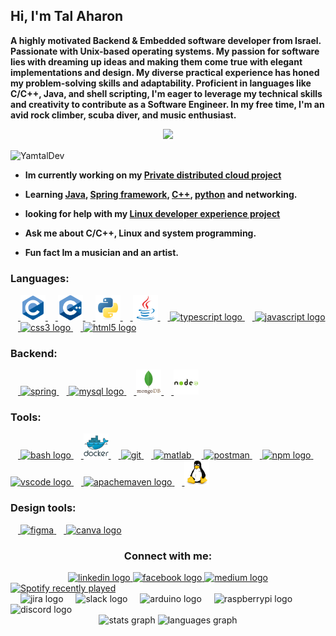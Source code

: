 <h2 align="left">Hi, I'm Tal Aharon</h2>

**A highly motivated Backend & Embedded software developer from Israel. Passionate with Unix-based operating systems. My passion for software lies with dreaming up ideas and making them come true with elegant implementations and design. My diverse practical experience has honed my problem-solving skills and adaptability. Proficient in languages like C/C++, Java, and shell scripting, I'm eager to leverage my technical skills and creativity to contribute as a Software Engineer. In my free time, I'm an avid rock climber, scuba diver, and music enthusiast.**



<div align="center">
<img src="https://github-readme-stats.vercel.app/api/top-langs?username=yamtaldev&show_icons=true&locale=en&layout=compact" hight="150 alt="yamtaldev" /> <src="https://github-readme-stats.vercel.app/api?username=yamtaldev&show_icons=true&locale=en" hight="150 alt="yamtaldev" />
</div>





<p>
<img align="center" src="https://github-readme-streak-stats.herokuapp.com/?user=yamtaldev&" alt="YamtalDev" width="720">
</p>


</p>

- **Im currently working on my [Private distributed cloud project](https://github.com/YamtalDev/Private-Distributed-Cloud)**

- **Learning [Java](https://www.java.com/en/), [Spring framework](https://spring.io/), [C++](https://isocpp.org/), [python](https://www.python.org/) and networking.**

- **looking for help with my [Linux developer experience project](https://github.com/YamtalDev/D.E.L.T)**

- **Ask me about C/C++, Linux and system programming.**

- **Fun fact Im a musician and an artist.**

</p>

<h3 align="left">Languages:</h3>
<p align="left"> <a href="https://www.cprogramming.com/" target="_blank" rel="noreferrer"> <img width="12" /> <img src="https://raw.githubusercontent.com/devicons/devicon/master/icons/c/c-original.svg" alt="c" height="40"/> </a> <a href="https://www.w3schools.com/cpp/" target="_blank" rel="noreferrer"> <img width="12" /> <img src="https://raw.githubusercontent.com/devicons/devicon/master/icons/cplusplus/cplusplus-original.svg" alt="cplusplus" width="40" height="40"/> </a> <a href="https://www.python.org" target="_blank" rel="noreferrer"> <img width="12" /> <img src="https://raw.githubusercontent.com/devicons/devicon/master/icons/python/python-original.svg" alt="python" height="40"/> </a> <a href="https://www.java.com" target="_blank" rel="noreferrer"> <img width="12" /> <img src="https://raw.githubusercontent.com/devicons/devicon/master/icons/java/java-original.svg" alt="java" height="40"/> </a> <a href="https://www.typescriptlang.org/" target="_blank" rel="noreferrer"> <img width="12" /> <img src="https://cdn.jsdelivr.net/gh/devicons/devicon/icons/typescript/typescript-original.svg" height="40" alt="typescript logo"  /> </a> <a href="https://www.javascript.com/" target="_blank" rel="noreferrer"> <img width="12" /> <img src="https://cdn.jsdelivr.net/gh/devicons/devicon/icons/javascript/javascript-original.svg" height="40" alt="javascript logo"  /> </a> <a href="https://en.wikipedia.org/wiki/CSS" target="_blank" rel="noreferrer"> <img width="12" /> <img src="https://skillicons.dev/icons?i=css" height="40" alt="css3 logo"  /> </a> <a href="https://html.com/html5/" target="_blank" rel="noreferrer"> <img width="12" /> <img src="https://cdn.simpleicons.org/html5/E34F26" height="40" alt="html5 logo"  /> </a> </p>

<h3 align="left">Backend:</h3>
<p align="left"> <a href="https://spring.io/" target="_blank" rel="noreferrer"> <img width="12" /> <img src="https://www.vectorlogo.zone/logos/springio/springio-icon.svg" alt="spring" height="40"/> </a> <a href="https://www.mysql.com/" target="_blank" rel="noreferrer"> <img width="12" /> <img src="https://cdn.jsdelivr.net/gh/devicons/devicon/icons/mysql/mysql-original.svg" height="40" alt="mysql logo"  /> <a href="https://www.mongodb.com/" target="_blank" rel="noreferrer"> <img width="12" /> <img src="https://raw.githubusercontent.com/devicons/devicon/master/icons/mongodb/mongodb-original-wordmark.svg" alt="mongodb" height="40"/> </a> </a> <a href="https://nodejs.org" target="_blank" rel="noreferrer"> <img width="12" /> <img src="https://raw.githubusercontent.com/devicons/devicon/master/icons/nodejs/nodejs-original-wordmark.svg" alt="nodejs" width="40" height="40"/> </a> </p>

<h3 align="left">Tools:</h3>
<p align="left"> <a href="https://www.gnu.org/software/bash/" target="_blank" rel="noreferrer"> <img width="12" /> <img src="https://cdn.simpleicons.org/gnubash/4EAA25" height="40" alt="bash logo"  /> </a> <a href="https://www.docker.com/" target="_blank" rel="noreferrer"> <img width="12" /> <img src="https://raw.githubusercontent.com/devicons/devicon/master/icons/docker/docker-original-wordmark.svg" alt="docker" height="40"/> </a>  <a href="https://git-scm.com/" target="_blank" rel="noreferrer"> <img width="12" /> <img src="https://www.vectorlogo.zone/logos/git-scm/git-scm-icon.svg" alt="git" height="40"/> </a> <a href="https://www.mathworks.com/" target="_blank" rel="noreferrer"> <img width="12" /> <img src="https://upload.wikimedia.org/wikipedia/commons/2/21/Matlab_Logo.png" alt="matlab" height="40"/> </a> <a href="https://postman.com" target="_blank" rel="noreferrer"> <img width="12" /> <img src="https://www.vectorlogo.zone/logos/getpostman/getpostman-icon.svg" alt="postman" height="40"/> </a>  <a href="https://www.npmjs.com/" target="_blank" rel="noreferrer"> <img width="12" /> <img src="https://cdn.jsdelivr.net/gh/devicons/devicon/icons/npm/npm-original-wordmark.svg" height="40" alt="npm logo" /> </a> <a href="https://code.visualstudio.com/" target="_blank" rel="noreferrer"> <img width="12" /> <img src="https://cdn.jsdelivr.net/gh/devicons/devicon/icons/vscode/vscode-original.svg" height="40" alt="vscode logo"  /> </a> <a href="https://maven.apache.org/" target="_blank" rel="noreferrer"> <img width="12" /> <img src="https://cdn.simpleicons.org/apachemaven/C71A36" height="40" alt="apachemaven logo"  /> </a> <a href="https://www.linux.org/" target="_blank" rel="noreferrer"> <img width="12" /> <img src="https://raw.githubusercontent.com/devicons/devicon/master/icons/linux/linux-original.svg" alt="linux" height="40"/> </a>

<h3 align="left">Design tools:</h3>
<p align="left"> <a href="https://www.figma.com/" target="_blank" rel="noreferrer"> <img width="12" /> <img src="https://www.vectorlogo.zone/logos/figma/figma-icon.svg" alt="figma" height="40"/> </a> <a href="https://www.canva.com/" target="_blank" rel="noreferrer"> <img width="12" /> <img src="https://cdn.simpleicons.org/canva/00C4CC" height="40" alt="canva logo"/> </a> </p>



<h3 align="center">Connect with me:</h3>
<div align="center">
<a href="https://www.linkedin.com/in/tal-aharon-930451215/" target="blank"> <img src="https://raw.githubusercontent.com/maurodesouza/profile-readme-generator/master/src/assets/icons/social/linkedin/default.svg" width="52" height="40" alt="linkedin logo"  /> </a> <a href="https://www.facebook.com/tal.aharon.395/" target="blank"> <img src="https://raw.githubusercontent.com/rahuldkjain/github-profile-readme-generator/master/src/images/icons/Social/facebook.svg" width="52" height="40" alt="facebook logo"  /> </a> <a href="https://medium.com/@anatolik241094" target="blank"> <img src="https://raw.githubusercontent.com/rahuldkjain/github-profile-readme-generator/master/src/images/icons/Social/medium.svg" width="52" height="40" alt="medium logo"  /> </a>
</div>


  <a href="https://spotify-recently-played-readme.vercel.app/api?user=vp7uxscq85yld7fbkr2a0zp4i">
    <img src="https://spotify-recently-played-readme.vercel.app/api?count=5&unique=false" alt="Spotify recently played"  />
  </a>


<div align="left">
  <img width="12" />
  <img src="https://cdn.jsdelivr.net/gh/devicons/devicon/icons/jira/jira-original.svg" height="40" alt="jira logo"  />
  <img width="12" />
  <img src="https://cdn.jsdelivr.net/gh/devicons/devicon/icons/slack/slack-original.svg" height="40" alt="slack logo"  />
  <img width="12" />
  <img src="https://cdn.jsdelivr.net/gh/devicons/devicon/icons/arduino/arduino-original.svg" height="40" alt="arduino logo"  />

  <img width="12" />
  <img src="https://cdn.jsdelivr.net/gh/devicons/devicon/icons/raspberrypi/raspberrypi-original.svg" height="40" alt="raspberrypi logo"  />
  <img width="12" />
  <img src="https://cdn.simpleicons.org/discord/5865F2" height="40" alt="discord logo"  />


  <img width="12" />
  
</div>




<div align="center">
  <img src="https://github-readme-stats.vercel.app/api?username=YamtalDev&hide_title=false&hide_rank=false&show_icons=true&include_all_commits=true&count_private=true&disable_animations=false&theme=dracula&locale=en&hide_border=false&order=1" height="150" alt="stats graph"  />
  <img src="https://github-readme-stats.vercel.app/api/top-langs?username=YamtalDev&locale=en&hide_title=false&layout=compact&card_width=320&langs_count=5&theme=dracula&hide_border=false&order=2" height="150" alt="languages graph"  />
</div>
